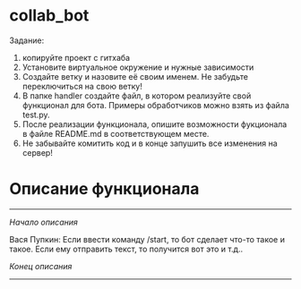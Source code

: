 # collab_bot
Задание:
1) копируйте проект с гитхаба
2) Установите виртуальное окружение и нужные зависимости
2) Создайте ветку и назовите её своим именем. Не забудьте переключиться на свою ветку!
3) В папке handler создайте файл, в котором реализуйте свой функционал для бота. Примеры обработчиков можно взять из файла test.py.
4) После реализации функционала, опишите возможности фукционала в файле README.md в соответствующем месте.
5) Не забывайте комитить код и в конце запушить все изменения на сервер!


# Описание функционала
___
*Начало описания*

Вася Пупкин:
Если ввести команду /start, то бот сделает что-то такое и такое.
Если ему отправить текст, то получится вот это и т.д..

*Конец описания*
___

